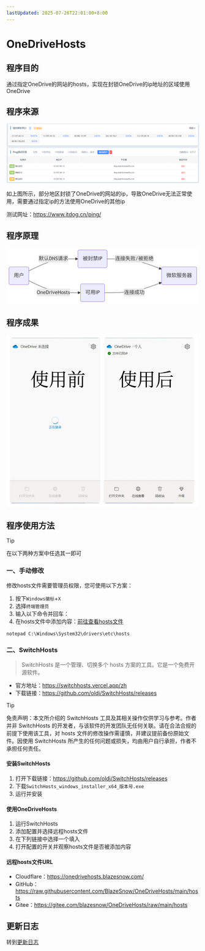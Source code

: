 ```yaml
---
lastUpdated: 2025-07-26T22:01:00+8:00
---
```


# OneDriveHosts

## 程序目的

通过指定OneDrive的网站的hosts，实现在封锁OneDrive的ip地址的区域使用OneDrive

## 程序来源

![ban](./image/ban.png)

如上图所示，部分地区封锁了OneDrive的网站的ip，导致OneDrive无法正常使用，需要通过指定ip的方法使用OneDrive的其他ip

测试网址：<https://www.itdog.cn/ping/>

## 程序原理

![method](./image/method.png)

## 程序成果

<img src="./image/effect.png" width=500px>

## 程序使用方法

> [!TIP]
> 在以下两种方案中任选其一即可

### 一、手动修改

修改hosts文件需要管理员权限，您可使用以下方案：

1. 按下`Windows徽标`+`X`
2. 选择`终端管理员`
3. 输入以下命令并回车：
4. 在hosts文件中添加内容：[前往查看hosts文件](https://onedrivehosts.blazesnow.com/)

```shell
notepad C:\Windows\System32\drivers\etc\hosts
```

### 二、SwitchHosts

> SwitchHosts 是一个管理、切换多个 hosts 方案的工具。它是一个免费开源软件。

- 官方地址：<https://switchhosts.vercel.app/zh>
- 下载链接：<https://github.com/oldj/SwitchHosts/releases>

> [!TIP]
> 免责声明：本文所介绍的 SwitchHosts 工具及其相关操作仅供学习与参考。作者并非 SwitchHosts 的开发者，与该软件的开发团队无任何关联。请在合法合规的前提下使用该工具，对 hosts 文件的修改操作需谨慎，并建议提前备份原始文件。因使用 SwitchHosts 所产生的任何问题或损失，均由用户自行承担，作者不承担任何责任。

#### 安装SwitchHosts

1. 打开下载链接：<https://github.com/oldj/SwitchHosts/releases>
2. 下载`SwitchHosts_windows_installer_x64_版本号.exe`
3. 运行并安装

#### 使用OneDriveHosts

1. 运行SwitchHosts
2. 添加配置并选择远程hosts文件
3. 在下列链接中选择一个填入
4. 打开配置的开关并观察hosts文件是否被添加内容

#### 远程hosts文件URL

- Cloudflare：<https://onedrivehosts.blazesnow.com/>
- GitHub：<https://raw.githubusercontent.com/BlazeSnow/OneDriveHosts/main/hosts>
- Gitee：<https://gitee.com/blazesnow/OneDriveHosts/raw/main/hosts>

## 更新日志

转到[更新日志](https://github.com/BlazeSnow/OneDriveHosts/blob/main/CHANGELOG.md)
